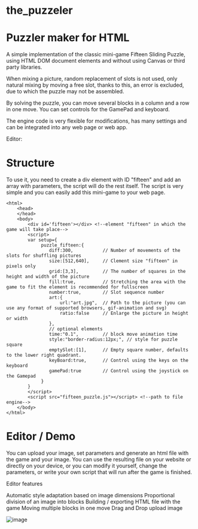 # the_puzzeler

# Puzzler maker for HTML

A simple implementation of the classic mini-game Fifteen Sliding Puzzle, using HTML DOM document elements and without using Canvas or third party libraries.

When mixing a picture, random replacement of slots is not used, only natural mixing by moving a free slot, thanks to this, an error is excluded, due to which the puzzle may not be assembled.

By solving the puzzle, you can move several blocks in a column and a row in one move. You can set controls for the GamePad and keyboard.

The engine code is very flexible for modifications, has many settings and can be integrated into any web page or web app.

Editor: 

# Structure

To use it, you need to create a div element with ID "fifteen" and add an array with parameters, the script will do the rest itself. The script is very simple and you can easily add this mini-game to your web page.

```
<html>
    <head>
    </head>
    <body>
        <div id='fifteen'></div> <!--element "fifteen" in which the game will take place-->
        <script>
        var setup={
             puzzle_fifteen:{
                diff:300,           // Number of movements of the slots for shuffling pictures
                size:[512,640],     // Clement size "fifteen" in pixels only
                grid:[3,3],         // The number of squares in the height and width of the picture
                fill:true,          // Stretching the area with the game to fit the element is recommended for fullscreen
                number:true,        // Slot sequence number
                art:{
                    url:"art.jpg",  // Path to the picture (you can use any format of supported browsers, gif-animation and svg)
                    ratio:false     // Enlarge the picture in height or width
                },
                // optional elements
                time:"0.1",         // block move animation time
                style:"border-radius:12px;", // style for puzzle square
                emptySlot:[1],      // Empty square number, defaults to the lower right quadrant.
                keyBoard:true,      // Control using the keys on the keyboard
                gamePad:true        // Control using the joystick on the Gamepad
             }
        }
        </script>
        <script src="fifteen_puzzle.js"></script> <!--path to file engine-->
    </body>
</html>

```


# Editor / Demo

You can upload your image, set parameters and generate an html file with the game and your image. You can use the resulting file on your website or directly on your device, or you can modify it yourself, change the parameters, or write your own script that will run after the game is finished.

Editor features

Automatic style adaptation based on image dimensions
Proportional division of an image into blocks
Building / exporting HTML file with the game
Moving multiple blocks in one move
Drag and Drop upload image

![image](https://github.com/shamim1911/the_puzzeler/assets/149160986/600183a5-55c0-4379-ad0e-42d4923a6473)
